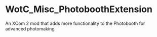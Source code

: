 # WotC_Misc_PhotoboothExtension
An XCom 2 mod that adds more functionality to the Photobooth for advanced photomaking

